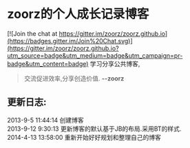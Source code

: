 zoorz的个人成长记录博客
=======

[![Join the chat at https://gitter.im/zoorz/zoorz.github.io](https://badges.gitter.im/Join%20Chat.svg)](https://gitter.im/zoorz/zoorz.github.io?utm_source=badge&utm_medium=badge&utm_campaign=pr-badge&utm_content=badge)
学习分享公共博客,
> 交流促进效率,分享创造价值.
> __--zoorz__

更新日志:
------------
2013-9-5 11:44:14 创建博客  
2013-9-12 9:30:13 更新博客的默认基于JB的布局.采用BT的样式.  
2014-4-13 13:58:00 重新开始好好规划和整理自己的博客  
